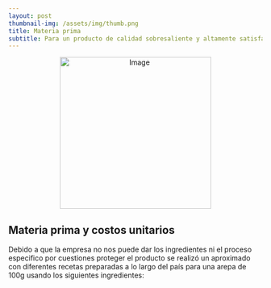 ```yaml
---
layout: post
thumbnail-img: /assets/img/thumb.png
title: Materia prima
subtitle: Para un producto de calidad sobresaliente y altamente satisfactorio para el consumidor, es imprescindible contar con cierta selección de ingredientes.
---
```


<div style="text-align:center">
  <img src="/Trabajo-final/assets/img/arepas2.JPG" alt="Image" style="width:300px;height:300px;">
</div>

## Materia prima y costos unitarios

Debido a que la empresa no nos puede dar los ingredientes ni el proceso especifico por cuestiones proteger el producto se realizó un aproximado con diferentes recetas preparadas a lo largo del país para una arepa de 100g usando los siguientes ingredientes:
<head>
    <title>Aligned Interspersed Images Example</title>
    <style>
        .image-list {
            display: flex;
            flex-wrap: wrap;
            justify-content: center;
        }

        .image-list li {
            flex-basis: calc(33.33% - 10px);
            margin: 5px;
            list-style-type: none;
            text-align: center;
        }

        .image-list li img {
            max-width: 100%;
            height: auto;
        }
    </style>
</head>
<body>
    <ul class="image-list">
        <li><img src="/Trabajo-final/assets/harina.png" alt="Image 1" style="width:150px;height:150px;" >
            <p>Harina de trigo</p>
        </li>
        <li><img src="/Trabajo-final/assets/queso.jpg" alt="Image 2" style="width:150px;height:150px;">
            <p>Queso</p>
        </li>
        <li><img src="/Trabajo-final/assets/azucar.jpg" alt="Image 3" style="width:150px;height:150px;">
            <p>Azucar</p>
        </li>
        <li><img src="/Trabajo-final/assets/mantequilla.jpg" alt="Image 4" style="width:150px;height:150px;" >
            <p>Mantequilla</p>
        </li>
        <li><img src="/Trabajo-final/assets/sal.jpeg" alt="Image 5" style="width:150px;height:150px;">
            <p>Sal</p>
        </li>
        <li><img src="/Trabajo-final/assets/agua.jpg" alt="Image 6" style="width:150px;height:150px;">
            <p>Agua</p>
        </li>
    </ul>
</body>

<head>
    <title>Centered Table Example</title>
    <style>
       table {
            border-collapse: collapse;
            margin: 0 auto;
        }

        table, th, td {
            border: 1px solid black;
            text-align: center;
            padding: 10px;
    </style>
</head>
<body>
    <table>
        <tr>
            <th style="text-align: center"> >Producto</th>
            <th style="text-align: center">Cantidad por unidad (g)</th>
            <th style="text-align: center">Costo unitario</th>
        </tr>
        <tr>
            <td style="text-align: center">Harina</td>
            <td style="text-align: center">36 g</td>
            <td style="text-align: center">3.64 COP/g</td>
        </tr>
        <tr>
            <td style="text-align: center">Queso</td>
            <td style="text-align: center">18 g</td>
            <td style="text-align: center">17 COP/g</td>
        </tr>
        <tr>
            <td style="text-align: center">Azucar</td>
            <td style="text-align: center">2 g</td>
            <td style="text-align: center">4.5 COP/g</td>
        </tr>
        <tr>
            <td style="text-align: center">Sal</td>
            <td style="text-align: center">1 g</td>
            <td style="text-align: center">2.33 COP/g</td>
        </tr>
        <tr>
            <td style="text-align: center">Mantequilla</td>
            <td style="text-align: center">35 g</td>
            <td style="text-align: center">15.65 COP/g</td>
        </tr>
        <tr>
            <td style="text-align: center">Agua</td>
            <td style="text-align: center">8 mL</td>
            <td style="text-align: center">4.88 COP/L</td>
        </tr>
        <tr>
            <td style="text-align: center">Total</td>
            <td style="text-align: center">100 g</td>
            <td style="text-align: center">996.16 COP/unidad</td>
        </tr>
    </table>
</body>

El producto se vende a 1800 COP cuando se vende por unidad y a 1200 cuando se vende al por mayor. Por lo que se puede observar una ganancia por unidad tanto al por mayor como por unidad. Según los integrantes de la empresa se vende aproximadamente un 50% de ventas al por mayor y 50% por unidad.

## Costos y ganancias de producción por dia
&nbsp;
Realizando los costos de producción teniendo los costos unitarios de la materia y teniendo en cuenta las proporciones y volumenes de producción se pueden obtener las ganancias brutas descontando los gastos de producción.
<body>
    <table>
        <tr>
            <th style="text-align: center">Dia de producción</th>
            <th style="text-align: center"> Costo total</th>
            <th style="text-align: center"> Ingresos por ventas</th>
            <th style="text-align: center"> Ganancias brutas</th>
        </tr>
        <tr>
            <td style="text-align: center">Lunes-Jueves</td>
            <td style="text-align: center">498.080 COP</td>
            <td style="text-align: center"> 750.000 COP</td>
            <td style="text-align: center"> 251.920 COP</td>
        </tr>
        <tr>
            <td style="text-align: center">Viernes</td>
            <td style="text-align: center">796.928 COP</td>
            <td style="text-align: center"> 1'200.000 COP</td>
            <td style="text-align: center"> 403.072 COP</td>
        </tr>
        <tr>
            <td style="text-align: center">Sábado-Domingo</td>
            <td style="text-align: center"> 996.160 COP</td>
            <td style="text-align: center"> 1'500.000 COP</td>
            <td style="text-align: center"> 503.840 COP</td>
        </tr>
    </table>
</body>










